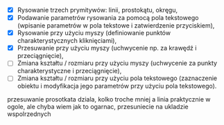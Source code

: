 - [x] Rysowanie trzech prymitywów: linii, prostokątu, okręgu,
- [x] Podawanie parametrów rysowania za pomocą pola tekstowego (wpisanie parametrów w pola tekstowe i zatwierdzenie przyciskiem),
- [x] Rysowanie przy użyciu myszy (definiowanie punktów charakterystycznych kliknięciami),
- [x] Przesuwanie przy użyciu myszy (uchwycenie np. za krawędź i przeciągnięcie),
- [ ] Zmiana kształtu / rozmiaru przy użyciu myszy (uchwycenie za punkty charakterystyczne i przeciągnięcie),
- [ ] Zmiana kształtu / rozmiaru przy użyciu pola tekstowego (zaznaczenie obiektu i modyfikacja jego parametrów przy użyciu pola tekstowego).

przesuwanie prosotkata dziala, kolko troche mniej a linia praktycznie w ogole, ale chyba wiem jak to ogarnac, przesuniecie na ukladzie wspolrzednych